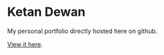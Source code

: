 # Ketan Dewan

My personal portfolio directly hosted here on github.

[View it here](https://ketandewan.com).
